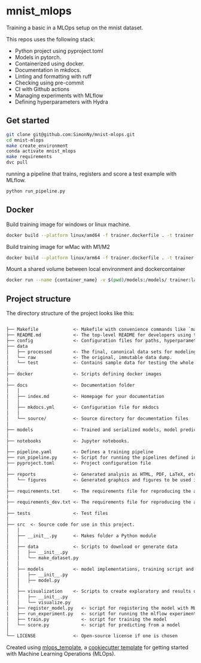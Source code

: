 # mnist_mlops

Training a basic in a MLOps setup on the mnist dataset.

This repos uses the following stack:

- Python project using pyproject.toml
- Models in pytorch.
- Containerized using docker.
- Documentation in mkdocs.
- Linting and formatting with ruff
- Checking using pre-commit
- CI with Github actions
- Managing experiments with MLflow
- Defining hyperparameters with Hydra

## Get started

```bash
git clone git@github.com:SimonNy/mnist-mlops.git
cd mnist-mlops
make create_environment
conda activate mnist_mlops
make requirements
dvc pull
```

running a pipeline that trains, registers and score a test example with MLflow.

```bash
python run_pipeline.py
```

## Docker

Build training image for windows or linux machine.
```bash
docker build --platform linux/amd64 -f trainer.dockerfile . -t trainer:latest
```

Build training image for wMac with M1/M2
```bash
docker build --platform linux/arm64 -f trainer.dockerfile . -t trainer:latest
```

Mount a shared volume between local environment and dockercontainer
```bash
docker run --name {container_name} -v $(pwd)/models:/models/ trainer:latest
```

## Project structure

The directory structure of the project looks like this:

```txt

├── Makefile             <- Makefile with convenience commands like `make data` or `make train`
├── README.md            <- The top-level README for developers using this project.
├── config               <- Configuration files for paths, hyperparameters, mlflow, etc.
├── data
│   ├── processed        <- The final, canonical data sets for modeling.
│   └── raw              <- The original, immutable data dump.
|   └── test             <- Contains sample data for testing the whole pipeline.
│
├── docker               <- Scripts defining docker images
|
├── docs                 <- Documentation folder
│   │
│   ├── index.md         <- Homepage for your documentation
│   │
│   ├── mkdocs.yml       <- Configuration file for mkdocs
│   │
│   └── source/          <- Source directory for documentation files
│
├── models               <- Trained and serialized models, model predictions, or model summaries
│
├── notebooks            <- Jupyter notebooks.
│
├── pipeline.yaml        <- Defines a training pipeline
├── run_pipeline.py      <- Script for running the pipelines defined in pipeline.yaml
├── pyproject.toml       <- Project configuration file
│
├── reports              <- Generated analysis as HTML, PDF, LaTeX, etc.
│   └── figures          <- Generated graphics and figures to be used in reporting
│
├── requirements.txt     <- The requirements file for reproducing the analysis environment
|
├── requirements_dev.txt <- The requirements file for reproducing the analysis environment
│
├── tests                <- Test files
│
├── src  <- Source code for use in this project.
│   │
│   ├── __init__.py      <- Makes folder a Python module
│   │
│   ├── data             <- Scripts to download or generate data
│   │   ├── __init__.py
│   │   └── make_dataset.py
│   │
│   ├── models           <- model implementations, training script and prediction script
│   │   ├── __init__.py
│   │   ├── model.py
│   │
│   ├── visualization    <- Scripts to create exploratory and results oriented visualizations
│   │   ├── __init__.py
│   │   └── visualize.py
|   ├── register_model.py   <- script for registering the model with MLflow
|   ├── run_experiment.py   <- script for running the mlflow experiment - utilizes functions in train.py
│   ├── train.py            <- script for training the model
│   └── score.py            <- script for predicting from a model
│
└── LICENSE              <- Open-source license if one is chosen
```

Created using [mlops_template](https://github.com/SkafteNicki/mlops_template),
a [cookiecutter template](https://github.com/cookiecutter/cookiecutter) for getting
started with Machine Learning Operations (MLOps).

